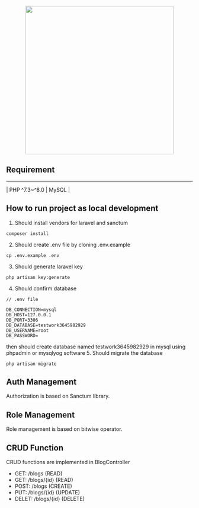 <p align="center"><a href="https://laravel.com" target="_blank"><img src="https://raw.githubusercontent.com/laravel/art/master/logo-lockup/5%20SVG/2%20CMYK/1%20Full%20Color/laravel-logolockup-cmyk-red.svg" width="400"></a></p>

## Requirement
------
| PHP ^7.3~^8.0 | MySQL |

## How to run project as local development
1. Should install vendors for laravel and sanctum
```terminal
composer install
```
2. Should create .env file by cloning .env.example
```terminal
cp .env.example .env
```
3. Should generate laravel key
```terminal
php artisan key:generate
```
4. Should confirm database
```.env
// .env file

DB_CONNECTION=mysql
DB_HOST=127.0.0.1
DB_PORT=3306
DB_DATABASE=testwork3645982929
DB_USERNAME=root
DB_PASSWORD=
```
then should create database named testwork3645982929 in mysql using phpadmin or mysqlyog software
5. Should migrate the database
```
php artisan migrate
```
## Auth Management
Authorization is based on Sanctum library.

## Role Management
Role management is based on bitwise operator.

## CRUD Function
CRUD functions are implemented in BlogController
- GET: /blogs (READ)
- GET: /blogs/{id} (READ)
- POST: /blogs (CREATE)
- PUT: /blogs/{id} (UPDATE)
- DELET: /blogs/{id} (DELETE)
